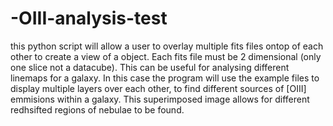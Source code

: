 # -OIII-analysis-test
this python script will allow a user to overlay multiple fits files ontop of each other to create a view of a object. Each fits file must be 2 dimensional (only one slice not a datacube). This can be useful for analysing different linemaps for a galaxy. In this case the program will use the example files to display multiple layers over each other, to find different sources of [OIII] emmisions within a galaxy. This superimposed image allows for different redhsifted regions of nebulae to be found.
